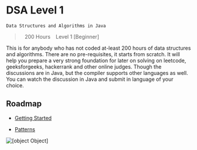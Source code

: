 # DSA Level 1

`Data Structures and Algorithms in Java`
>  200 Hours   Level 1 [Beginner]

This is for anybody who has not coded at-least 200 hours of data structures and algorithms. There are no pre-requisites, it starts from scratch. It will help you prepare a very strong foundation for later on solving on leetcode, geeksforgeeks, hackerrank and other online judges. Though the discussions are in Java, but the compiler supports other languages as well. You can watch the discussion in Java and submit in language of your choice.



## Roadmap

- [Getting Started](https://github.com/thatbeautifuldream/dsa-level1/tree/main/001-getting-started)

- [Patterns](https://github.com/thatbeautifuldream/dsa-level1/tree/main/002-patterns)

![[object Object]](https://socialify.git.ci/thatbeautifuldream/dsa-level1/image?description=1&language=1&name=1&owner=1&pattern=Brick%20Wall&theme=Dark)
